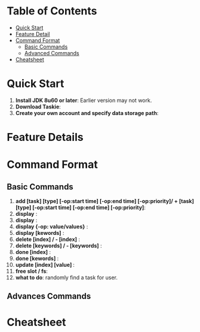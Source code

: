 # Table of Contents
<!-- MarkdownTOC -->

- [Quick Start](#quick-start)
- [Feature Detail](#feature-details)
- [Command Format](#command-format)
  - [Basic Commands](#basic-commands)
  - [Advanced Commands](#advances-commands)
- [Cheatsheet](#cheatsheet)

<!-- /MarkdownTOC -->

# Quick Start

1. **Install JDK 8u60 or later**: Earlier version may not work.
2. **Download Taskie**: 
3. **Create your own account and specify data storage path**:

# Feature Details

# Command Format
## Basic Commands

1. **add [task] [type] [-op:start time] [-op:end time] [-op:priority]/ + [task] [type] [-op:start time] [-op:end time] [-op:priority]**: 
2. **display** :
  1. **display** :
  2. **display {-op: value/values}** :
  3. **display [kewords]** :
3. **delete [index] / - [index]** :
4. **delete [keywords] / - [keywords]** :
5. **done [index]** :
6. **done [kewords]** :
7. **update [index] [value] <new value>** :
8. **free slot / fs**:
9. **what to do**: randomly find a task for user.

## Advances Commands

# Cheatsheet
